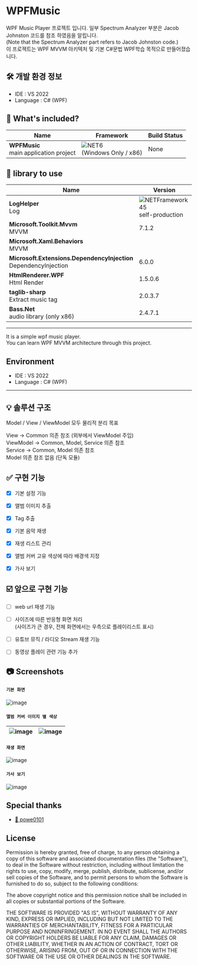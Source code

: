 # WPFMusic

WPF Music Player 프로젝트 입니다.
일부 Spectrum Analyzer 부분은 Jacob Johnston 코드를 참조 하였음을 알립니다.<br/>
(Note that the Spectrum Analyzer part refers to Jacob Johnston code.)<br/>
이 프로젝트는 WPF MVVM 아키텍처 및 기본 C#문법 WPF학습 목적으로 만들어졌습니다.

🛠️ 개발 환경 정보
-

- IDE : VS 2022
- Language : C# (WPF)


📁 What's included?
-

| Name| Framework | Build Status |
| --- | --- | --- | 
| **WPFMusic**<br />main application project | ![NET6](https://img.shields.io/badge/.NET-6.0-red)<br/>(Windows Only / x86) | None


📕 library to use
-

| Name | Version |
| --- | --- |
| **LogHelper**<br/>Log | ![NETFramework45](https://img.shields.io/badge/.NET%20Framework-4.5-orange)<br/>self-production
| **Microsoft.Toolkit.Mvvm**<br/>MVVM | 7.1.2 |
| **Microsoft.Xaml.Behaviors**<br/>MVVM |  |
| **Microsoft.Extensions.DependencyInjection**<br />DependencyInjection | 6.0.0 |
| **HtmlRenderer.WPF**<br />Html Render | 1.5.0.6 |
| **taglib-sharp**<br />Extract music tag | 2.0.3.7 |
| **Bass.Net**<br />audio library (only x86) | 2.4.7.1 |


***

It is a simple wpf music player.<br/>
You can learn WPF MVVM architecture through this project.

Environment
-

- IDE : VS 2022
- Language : C# (WPF)

***



💡 솔루션 구조
-

Model / View / ViewModel 모두 물리적 분리 목표


View -> Common 의존 참조 (외부에서 ViewModel 주입)<br/>
ViewModel -> Common, Model, Service 의존 참조<br/>
Service -> Common, Model 의존 참조<br/>
Model 의존 참조 없음 (단독 모듈)


✅ 구현 기능
-

- [x] 기본 설정 기능
- [x] 앨범 이미지 추출
- [x] Tag 추출
- [x] 기본 음악 재생
- [x] 재생 리스트 관리
- [x] 앨범 커버 고유 색상에 따라 배경색 지정
- [x] 가사 보기


☑️ 앞으로 구현 기능
-

- [ ] web url 재생 기능
- [ ] 사이즈에 따른 반응형 화면 처리<br/>(사이즈가 큰 경우, 전체 화면에서는 우측으로 플레이리스트 표시)
- [ ] 유튜브 뮤직 / 라디오 Stream 재생 기능
- [ ] 동영상 플레이 관련 기능 추가


📷 Screenshots
-

#### `기본 화면`
![image](https://user-images.githubusercontent.com/13028129/170911190-898f412f-8e41-469a-93bd-b8bbb55f4df7.png)


#### `앨범 커버 이미지 별 색상`
| ![image](https://user-images.githubusercontent.com/13028129/170911322-23f02d47-578d-4a0e-b0b5-ee067170e0a9.png) | ![image](https://user-images.githubusercontent.com/13028129/170911334-2f90a9bc-8c18-4433-9676-a7836b8f1ee0.png) |
| --- | --- |


#### `재생 화면`
![image](https://user-images.githubusercontent.com/13028129/170911391-610d5899-46c8-4b22-9723-86bf83347e44.png)


#### `가사 보기`
![image](https://user-images.githubusercontent.com/13028129/170911399-355bb019-867f-4b2d-bd87-8bd54d4a982d.png)


Special thanks
-

- [🔗 powe0101](https://github.com/powe0101)


License
-

Permission is hereby granted, free of charge, to any person obtaining a 
copy of this software and associated documentation files (the "Software"), 
to deal in the Software without restriction, including without limitation 
the rights to use, copy, modify, merge, publish, distribute, sublicense, 
and/or sell copies of the Software, and to permit persons to whom the 
Software is furnished to do so, subject to the following conditions: 

The above copyright notice and this permission notice shall be included in 
all copies or substantial portions of the Software. 

THE SOFTWARE IS PROVIDED "AS IS", WITHOUT WARRANTY OF ANY KIND, EXPRESS OR 
IMPLIED, INCLUDING BUT NOT LIMITED TO THE WARRANTIES OF MERCHANTABILITY, 
FITNESS FOR A PARTICULAR PURPOSE AND NONINFRINGEMENT.  IN NO EVENT SHALL 
THE AUTHORS OR COPYRIGHT HOLDERS BE LIABLE FOR ANY CLAIM, DAMAGES OR OTHER 
LIABILITY, WHETHER IN AN ACTION OF CONTRACT, TORT OR OTHERWISE, ARISING 
FROM, OUT OF OR IN CONNECTION WITH THE SOFTWARE OR THE USE OR OTHER 
DEALINGS IN THE SOFTWARE. 
